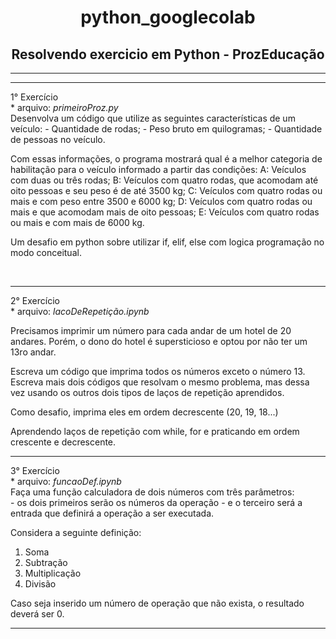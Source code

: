 <body>
<p><h1 align="center">python_googlecolab</h1> 
<h2 align="center">Resolvendo exercicio em Python - ProzEducação</h2>
</p>
<hr>
<hr>
<p>
1° Exercício <br>
* arquivo: <i>primeiroProz.py</i> 
<br>
Desenvolva um código que utilize as seguintes características de um veículo:
- Quantidade de rodas;
- Peso bruto em quilogramas;
- Quantidade de pessoas no veículo.

Com essas informações, o programa mostrará qual é a melhor categoria de habilitação para o veículo informado a partir das condições:
A: Veículos com duas ou três rodas;
B: Veículos com quatro rodas, que acomodam até oito pessoas e seu peso é de até 3500 kg;
C: Veículos com quatro rodas ou mais e com peso entre 3500 e 6000 kg;
D: Veículos com quatro rodas ou mais e que acomodam mais de oito pessoas;
E: Veículos com quatro rodas ou mais e com mais de 6000 kg.
</p>
<p>Um desafio em python sobre utilizar if, elif, else com logica programação no modo conceitual.</p>
<br>
<hr>
<p>
2° Exercício <br>
* arquivo: <i>lacoDeRepetição.ipynb</i>
  
Precisamos imprimir um número para cada andar de um hotel de 20 andares. Porém, o dono do hotel é supersticioso e optou por não ter um 13ro andar.

Escreva um código que imprima todos os números exceto o número 13.
Escreva mais dois códigos que resolvam o mesmo problema, mas dessa vez usando os outros dois tipos de laços de repetição aprendidos.

Como desafio, imprima eles em ordem decrescente (20, 19, 18...)
</p>
<p>Aprendendo laços de repetição com while, for e praticando em ordem crescente e decrescente.</p>
<hr>
<p>
3° Exercício <br>
* arquivo: <i>funcaoDef.ipynb</i>
<br> 
Faça uma função calculadora de dois números com três parâmetros: <br>
- os dois primeiros serão os números da operação 
- e o terceiro será a entrada que definirá a operação a ser executada. <br>

Considera a seguinte definição:
  1. Soma
  2. Subtração
  3. Multiplicação
  4. Divisão
<p>
Caso seja inserido um número de operação que não exista, o resultado deverá ser 0.
</p>
</p>
<hr>
</body>
